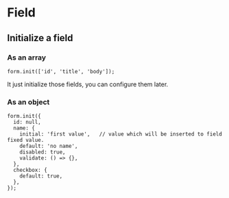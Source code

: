 # Field

## Initialize a field

### As an array

    form.init(['id', 'title', 'body']);

It just initialize those fields, you can configure them later.


### As an object

    form.init({
      id: null,
      name: {
        initial: 'first value',   // value which will be inserted to field fixed value.
        default: 'no name',
        disabled: true,
        validate: () => {},
      },
      checkbox: {
        default: true,
      },
    });
